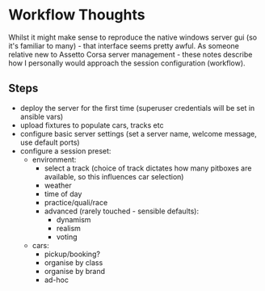 Workflow Thoughts
=================

Whilst it might make sense to reproduce the native windows server gui (so it's familiar to many) - that interface seems pretty awful.  As someone relative new to Assetto Corsa server management - these notes describe how I personally would approach the session configuration (workflow).


Steps
----- 

- deploy the server for the first time (superuser credentials will be set in ansible vars)
- upload fixtures to populate cars, tracks etc
- configure basic server settings (set a server name, welcome message, use default ports)
- configure a session preset:
  - environment:
    - select a track (choice of track dictates how many pitboxes are available, so this influences car selection)
    - weather
    - time of day
    - practice/quali/race
    - advanced (rarely touched - sensible defaults):
      - dynamism
      - realism
      - voting
  - cars:
    - pickup/booking?
    - organise by class
    - organise by brand
    - ad-hoc
  
